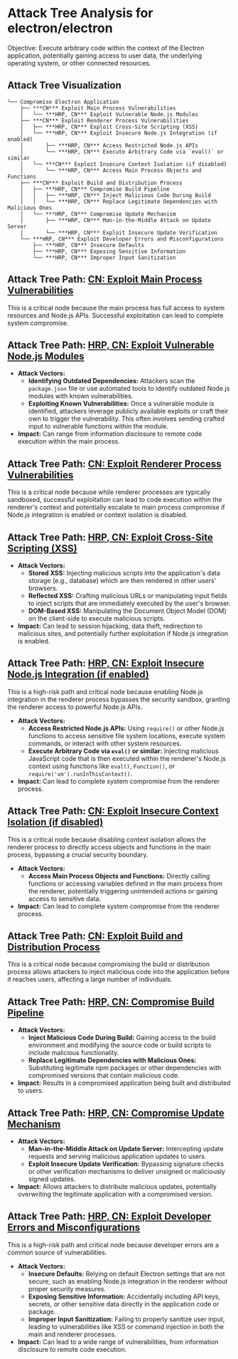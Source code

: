 # Attack Tree Analysis for electron/electron

Objective: Execute arbitrary code within the context of the Electron application, potentially gaining access to user data, the underlying operating system, or other connected resources.

## Attack Tree Visualization

```
└── Compromise Electron Application
    ├── ***CN*** Exploit Main Process Vulnerabilities
    │   └── ***HRP, CN*** Exploit Vulnerable Node.js Modules
    ├── ***CN*** Exploit Renderer Process Vulnerabilities
    │   ├── ***HRP, CN*** Exploit Cross-Site Scripting (XSS)
    │   └── ***HRP, CN*** Exploit Insecure Node.js Integration (if enabled)
    │       ├── ***HRP, CN*** Access Restricted Node.js APIs
    │       └── ***HRP, CN*** Execute Arbitrary Code via `eval()` or similar
    │   └── ***CN*** Exploit Insecure Context Isolation (if disabled)
    │       └── ***HRP, CN*** Access Main Process Objects and Functions
    ├── ***CN*** Exploit Build and Distribution Process
    │   ├── ***HRP, CN*** Compromise Build Pipeline
    │   │   ├── ***HRP, CN*** Inject Malicious Code During Build
    │   │   └── ***HRP, CN*** Replace Legitimate Dependencies with Malicious Ones
    │   └── ***HRP, CN*** Compromise Update Mechanism
    │       ├── ***HRP, CN*** Man-in-the-Middle Attack on Update Server
    │       └── ***HRP, CN*** Exploit Insecure Update Verification
    └── ***HRP, CN*** Exploit Developer Errors and Misconfigurations
        ├── ***HRP, CN*** Insecure Defaults
        ├── ***HRP, CN*** Exposing Sensitive Information
        └── ***HRP, CN*** Improper Input Sanitization
```


## Attack Tree Path: [CN: Exploit Main Process Vulnerabilities](./attack_tree_paths/cn_exploit_main_process_vulnerabilities.md)

This is a critical node because the main process has full access to system resources and Node.js APIs. Successful exploitation can lead to complete system compromise.

## Attack Tree Path: [HRP, CN: Exploit Vulnerable Node.js Modules](./attack_tree_paths/hrp__cn_exploit_vulnerable_node_js_modules.md)

*   **Attack Vectors:**
    *   **Identifying Outdated Dependencies:** Attackers scan the `package.json` file or use automated tools to identify outdated Node.js modules with known vulnerabilities.
    *   **Exploiting Known Vulnerabilities:** Once a vulnerable module is identified, attackers leverage publicly available exploits or craft their own to trigger the vulnerability. This often involves sending crafted input to vulnerable functions within the module.
*   **Impact:** Can range from information disclosure to remote code execution within the main process.

## Attack Tree Path: [CN: Exploit Renderer Process Vulnerabilities](./attack_tree_paths/cn_exploit_renderer_process_vulnerabilities.md)

This is a critical node because while renderer processes are typically sandboxed, successful exploitation can lead to code execution within the renderer's context and potentially escalate to main process compromise if Node.js integration is enabled or context isolation is disabled.

## Attack Tree Path: [HRP, CN: Exploit Cross-Site Scripting (XSS)](./attack_tree_paths/hrp__cn_exploit_cross-site_scripting__xss_.md)

*   **Attack Vectors:**
    *   **Stored XSS:** Injecting malicious scripts into the application's data storage (e.g., database) which are then rendered in other users' browsers.
    *   **Reflected XSS:** Crafting malicious URLs or manipulating input fields to inject scripts that are immediately executed by the user's browser.
    *   **DOM-Based XSS:** Manipulating the Document Object Model (DOM) on the client-side to execute malicious scripts.
*   **Impact:** Can lead to session hijacking, data theft, redirection to malicious sites, and potentially further exploitation if Node.js integration is enabled.

## Attack Tree Path: [HRP, CN: Exploit Insecure Node.js Integration (if enabled)](./attack_tree_paths/hrp__cn_exploit_insecure_node_js_integration__if_enabled_.md)

This is a high-risk path and critical node because enabling Node.js integration in the renderer process bypasses the security sandbox, granting the renderer access to powerful Node.js APIs.
*   **Attack Vectors:**
    *   **Access Restricted Node.js APIs:** Using `require()` or other Node.js functions to access sensitive file system locations, execute system commands, or interact with other system resources.
    *   **Execute Arbitrary Code via `eval()` or similar:** Injecting malicious JavaScript code that is then executed within the renderer's Node.js context using functions like `eval()`, `Function()`, or `require('vm').runInThisContext()`.
*   **Impact:** Can lead to complete system compromise from the renderer process.

## Attack Tree Path: [CN: Exploit Insecure Context Isolation (if disabled)](./attack_tree_paths/cn_exploit_insecure_context_isolation__if_disabled_.md)

This is a critical node because disabling context isolation allows the renderer process to directly access objects and functions in the main process, bypassing a crucial security boundary.
*   **Attack Vectors:**
    *   **Access Main Process Objects and Functions:** Directly calling functions or accessing variables defined in the main process from the renderer, potentially triggering unintended actions or gaining access to sensitive data.
*   **Impact:** Can lead to complete system compromise from the renderer process.

## Attack Tree Path: [CN: Exploit Build and Distribution Process](./attack_tree_paths/cn_exploit_build_and_distribution_process.md)

This is a critical node because compromising the build or distribution process allows attackers to inject malicious code into the application before it reaches users, affecting a large number of individuals.

## Attack Tree Path: [HRP, CN: Compromise Build Pipeline](./attack_tree_paths/hrp__cn_compromise_build_pipeline.md)

*   **Attack Vectors:**
    *   **Inject Malicious Code During Build:** Gaining access to the build environment and modifying the source code or build scripts to include malicious functionality.
    *   **Replace Legitimate Dependencies with Malicious Ones:** Substituting legitimate npm packages or other dependencies with compromised versions that contain malicious code.
*   **Impact:** Results in a compromised application being built and distributed to users.

## Attack Tree Path: [HRP, CN: Compromise Update Mechanism](./attack_tree_paths/hrp__cn_compromise_update_mechanism.md)

*   **Attack Vectors:**
    *   **Man-in-the-Middle Attack on Update Server:** Intercepting update requests and serving malicious application updates to users.
    *   **Exploit Insecure Update Verification:** Bypassing signature checks or other verification mechanisms to deliver unsigned or maliciously signed updates.
*   **Impact:** Allows attackers to distribute malicious updates, potentially overwriting the legitimate application with a compromised version.

## Attack Tree Path: [HRP, CN: Exploit Developer Errors and Misconfigurations](./attack_tree_paths/hrp__cn_exploit_developer_errors_and_misconfigurations.md)

This is a high-risk path and critical node because developer errors are a common source of vulnerabilities.
*   **Attack Vectors:**
    *   **Insecure Defaults:** Relying on default Electron settings that are not secure, such as enabling Node.js integration in the renderer without proper security measures.
    *   **Exposing Sensitive Information:** Accidentally including API keys, secrets, or other sensitive data directly in the application code or package.
    *   **Improper Input Sanitization:** Failing to properly sanitize user input, leading to vulnerabilities like XSS or command injection in both the main and renderer processes.
*   **Impact:** Can lead to a wide range of vulnerabilities, from information disclosure to remote code execution.

